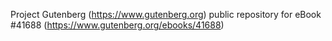 Project Gutenberg (https://www.gutenberg.org) public repository for eBook #41688 (https://www.gutenberg.org/ebooks/41688)
